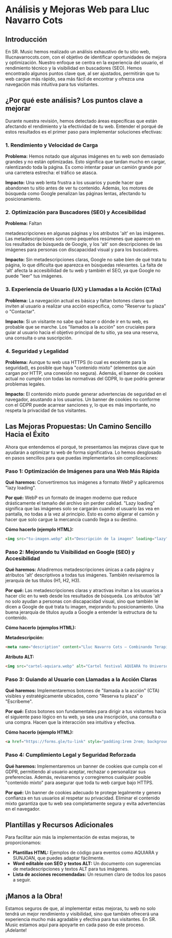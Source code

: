 # Análisis y Mejoras Web para Lluc Navarro Cots

## Introducción

En SR. Music hemos realizado un análisis exhaustivo de tu sitio web, lllucnavarrocots.com, con el objetivo de identificar oportunidades de mejora y optimización. Nuestro enfoque se centra en la experiencia del usuario, el rendimiento técnico y la visibilidad en buscadores (SEO). Hemos encontrado algunos puntos clave que, al ser ajustados, permitirán que tu web cargue más rápido, sea más fácil de encontrar y ofrezca una navegación más intuitiva para tus visitantes.

## ¿Por qué este análisis? Los puntos clave a mejorar

Durante nuestra revisión, hemos detectado áreas específicas que están afectando el rendimiento y la efectividad de tu web. Entender el porqué de estos resultados es el primer paso para implementar soluciones efectivas:

### 1. Rendimiento y Velocidad de Carga

**Problema:** Hemos notado que algunas imágenes en tu web son demasiado grandes y no están optimizadas. Esto significa que tardan mucho en cargar, ralentizando toda la página. Es como intentar pasar un camión grande por una carretera estrecha: el tráfico se atasca.

**Impacto:** Una web lenta frustra a los usuarios y puede hacer que abandonen tu sitio antes de ver tu contenido. Además, los motores de búsqueda como Google penalizan las páginas lentas, afectando tu posicionamiento.

### 2. Optimización para Buscadores (SEO) y Accesibilidad

**Problema:** Faltan 


metadescripciones en algunas páginas y los atributos 'alt' en las imágenes. Las metadescripciones son como pequeños resúmenes que aparecen en los resultados de búsqueda de Google, y los 'alt' son descripciones de las imágenes para personas con discapacidad visual y para los buscadores.

**Impacto:** Sin metadescripciones claras, Google no sabe bien de qué trata tu página, lo que dificulta que aparezca en búsquedas relevantes. La falta de 'alt' afecta la accesibilidad de tu web y también el SEO, ya que Google no puede "leer" tus imágenes.

### 3. Experiencia de Usuario (UX) y Llamadas a la Acción (CTAs)

**Problema:** La navegación actual es básica y faltan botones claros que inviten al usuario a realizar una acción específica, como "Reservar tu plaza" o "Contactar".

**Impacto:** Si un visitante no sabe qué hacer o dónde ir en tu web, es probable que se marche. Los "llamados a la acción" son cruciales para guiar al usuario hacia el objetivo principal de tu sitio, ya sea una reserva, una consulta o una suscripción.

### 4. Seguridad y Legalidad

**Problema:** Aunque tu web usa HTTPS (lo cual es excelente para la seguridad), es posible que haya "contenido mixto" (elementos que aún cargan por HTTP, una conexión no segura). Además, el banner de cookies actual no cumple con todas las normativas del GDPR, lo que podría generar problemas legales.

**Impacto:** El contenido mixto puede generar advertencias de seguridad en el navegador, asustando a los usuarios. Un banner de cookies no conforme con el GDPR puede acarrear sanciones y, lo que es más importante, no respeta la privacidad de tus visitantes.

## Las Mejoras Propuestas: Un Camino Sencillo Hacia el Éxito

Ahora que entendemos el porqué, te presentamos las mejoras clave que te ayudarán a optimizar tu web de forma significativa. Lo hemos desglosado en pasos sencillos para que puedas implementarlos sin complicaciones:

### Paso 1: Optimización de Imágenes para una Web Más Rápida

**Qué haremos:** Convertiremos tus imágenes a formato WebP y aplicaremos "lazy loading".

**Por qué:** WebP es un formato de imagen moderno que reduce drásticamente el tamaño del archivo sin perder calidad. "Lazy loading" significa que las imágenes solo se cargarán cuando el usuario las vea en pantalla, no todas a la vez al principio. Esto es como aligerar el camión y hacer que solo cargue la mercancía cuando llega a su destino.

**Cómo hacerlo (ejemplo HTML):**

```html
<img src="tu-imagen.webp" alt="Descripción de la imagen" loading="lazy">
```

### Paso 2: Mejorando tu Visibilidad en Google (SEO) y Accesibilidad

**Qué haremos:** Añadiremos metadescripciones únicas a cada página y atributos 'alt' descriptivos a todas tus imágenes. También revisaremos la jerarquía de tus títulos (H1, H2, H3).

**Por qué:** Las metadescripciones claras y atractivas invitan a los usuarios a hacer clic en tu web desde los resultados de búsqueda. Los atributos 'alt' no solo ayudan a personas con discapacidad visual, sino que también le dicen a Google de qué trata tu imagen, mejorando tu posicionamiento. Una buena jerarquía de títulos ayuda a Google a entender la estructura de tu contenido.

**Cómo hacerlo (ejemplos HTML):**

**Metadescripción:**

```html
<meta name="description" content="Lluc Navarro Cots – Combinando Terapia Gestalt, cuerpo, música y creatividad para acompañarte en procesos de transformación personal.">
```

**Atributo ALT:**

```html
<img src="cartel-aquiara.webp" alt="Cartel festival AQUIARA Yo Universo, 13‑15 junio" loading="lazy">
```

### Paso 3: Guiando al Usuario con Llamadas a la Acción Claras

**Qué haremos:** Implementaremos botones de "llamada a la acción" (CTA) visibles y estratégicamente ubicados, como "Reserva tu plaza" o "Escríbeme".

**Por qué:** Estos botones son fundamentales para dirigir a tus visitantes hacia el siguiente paso lógico en tu web, ya sea una inscripción, una consulta o una compra. Hacen que la interacción sea intuitiva y efectiva.

**Cómo hacerlo (ejemplo HTML):**

```html
<a href="https://forms.gle/tu-link" style="padding:1rem 2rem; background:#222; color:#fff; text-decoration:none; border-radius:8px;">Reservar ahora</a>
```

### Paso 4: Cumplimiento Legal y Seguridad Reforzada

**Qué haremos:** Implementaremos un banner de cookies que cumpla con el GDPR, permitiendo al usuario aceptar, rechazar o personalizar sus preferencias. Además, revisaremos y corregiremos cualquier posible "contenido mixto" para asegurar que toda tu web cargue bajo HTTPS.

**Por qué:** Un banner de cookies adecuado te protege legalmente y genera confianza en tus usuarios al respetar su privacidad. Eliminar el contenido mixto garantiza que tu web sea completamente segura y evita advertencias en el navegador.

## Plantillas y Recursos Adicionales

Para facilitar aún más la implementación de estas mejoras, te proporcionamos:

*   **Plantillas HTML:** Ejemplos de código para eventos como AQUIARA y SUNJOAN, que puedes adaptar fácilmente.
*   **Word editable con SEO y textos ALT:** Un documento con sugerencias de metadescripciones y textos ALT para tus imágenes.
*   **Lista de acciones recomendadas:** Un resumen claro de todos los pasos a seguir.

## ¡Manos a la Obra!

Estamos seguros de que, al implementar estas mejoras, tu web no solo tendrá un mejor rendimiento y visibilidad, sino que también ofrecerá una experiencia mucho más agradable y efectiva para tus visitantes. En SR. Music estamos aquí para apoyarte en cada paso de este proceso. ¡Adelante!

